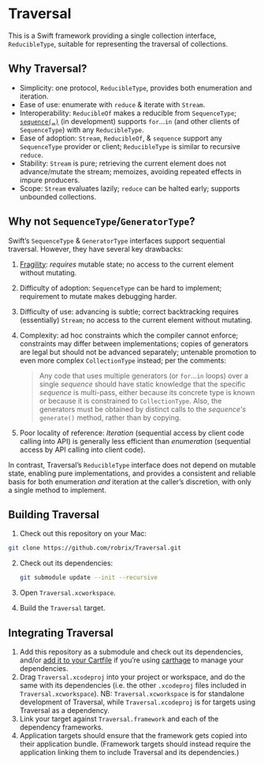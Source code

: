 # Traversal

This is a Swift framework providing a single collection interface, `ReducibleType`, suitable for representing the traversal of collections.


## Why Traversal?

- Simplicity: one protocol, `ReducibleType`, provides both enumeration and iteration.
- Ease of use: enumerate with `reduce` & iterate with `Stream`.
- Interoperability: `ReducibleOf` makes a reducible from `SequenceType`; [`sequence(…)`](https://github.com/robrix/Traversal/pull/20) (in development) supports `for`…`in` (and other clients of `SequenceType`) with any `ReducibleType`.
- Ease of adoption: `Stream`, `ReducibleOf`, & `sequence` support any `SequenceType` provider or client; `ReducibleType` is similar to recursive `reduce`.
- Stability: `Stream` is pure; retrieving the current element does not advance/mutate the stream; memoizes, avoiding repeated effects in impure producers.
- Scope: `Stream` evaluates lazily; `reduce` can be halted early; supports unbounded collections.


## Why not `SequenceType`/`GeneratorType`?

Swift’s `SequenceType` & `GeneratorType` interfaces support sequential traversal. However, they have several key drawbacks:

1. [Fragility](http://www.openradar.me/18453000): *requires* mutable state; no access to the current element without mutating.
2. Difficulty of adoption: `SequenceType` can be hard to implement; requirement to mutate makes debugging harder.
3. Difficulty of use: advancing is subtle; correct backtracking requires (essentially) `Stream`; no access to the current element without mutating.
4. Complexity: ad hoc constraints which the compiler cannot enforce; constraints may differ between implementations; copies of generators are legal but should not be advanced separately; untenable promotion to even more complex `CollectionType` instead; per the comments:

	> Any code that uses multiple generators (or `for`…`in` loops) over a single *sequence* should have static knowledge that the specific *sequence* is multi-pass, either because its concrete type is known or because it is constrained to `CollectionType`. Also, the generators must be obtained by distinct calls to the *sequence's* `generate()` method, rather than by copying.

5. Poor locality of reference: _Iteration_ (sequential access by client code calling into API) is generally less efficient than _enumeration_ (sequential access by API calling into client code).

In contrast, Traversal’s `ReducibleType` interface does not depend on mutable state, enabling pure implementations, and provides a consistent and reliable basis for both enumeration _and_ iteration at the caller’s discretion, with only a single method to implement.


## Building Traversal

1. Check out this repository on your Mac:

  ```bash
  git clone https://github.com/robrix/Traversal.git
  ```

2. Check out its dependencies:

	```bash
	git submodule update --init --recursive
	```

3. Open `Traversal.xcworkspace`.
4. Build the `Traversal` target.


## Integrating Traversal

1. Add this repository as a submodule and check out its dependencies, and/or [add it to your Cartfile](https://github.com/Carthage/Carthage/blob/master/Documentation/Artifacts.md#cartfile) if you’re using [carthage](https://github.com/Carthage/Carthage/) to manage your dependencies.
2. Drag `Traversal.xcodeproj` into your project or workspace, and do the same with its dependencies (i.e. the other `.xcodeproj` files included in `Traversal.xcworkspace`). NB: `Traversal.xcworkspace` is for standalone development of Traversal, while `Traversal.xcodeproj` is for targets using Traversal as a dependency.
3. Link your target against `Traversal.framework` and each of the dependency frameworks.
4. Application targets should ensure that the framework gets copied into their application bundle. (Framework targets should instead require the application linking them to include Traversal and its dependencies.)

